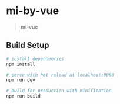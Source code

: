 # mi-by-vue

> mi-vue

## Build Setup

``` bash
# install dependencies
npm install

# serve with hot reload at localhost:8080
npm run dev

# build for production with minification
npm run build
